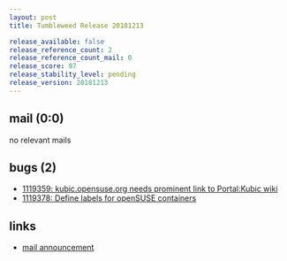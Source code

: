 ```yaml
---
layout: post
title: Tumbleweed Release 20181213

release_available: false
release_reference_count: 2
release_reference_count_mail: 0
release_score: 97
release_stability_level: pending
release_version: 20181213
---
```


## mail (0:0)

no relevant mails

## bugs (2)

<!--more-->

- [1119359: kubic.opensuse.org needs prominent link to Portal:Kubic wiki](https://bugzilla.opensuse.org/show_bug.cgi?id=1119359)
- [1119378: Define labels for openSUSE containers](https://bugzilla.opensuse.org/show_bug.cgi?id=1119378)



## links

- [mail announcement](https://lists.opensuse.org/opensuse-factory/2018-12/msg00090.html)
